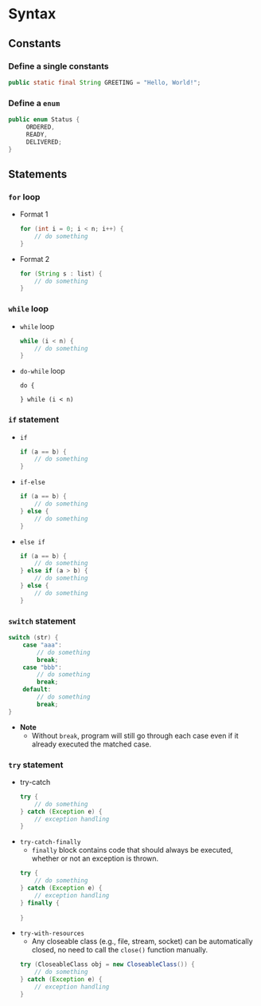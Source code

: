 # Syntax

## Constants
### Define a single constants
```java
public static final String GREETING = "Hello, World!";
```
### Define a `enum` 
```java
public enum Status {
     ORDERED,
     READY, 
     DELIVERED; 
}
```

## Statements
### `for` loop
- Format 1
  ```java
  for (int i = 0; i < n; i++) {
      // do something
  }
  ```
- Format 2
  ```java
  for (String s : list) {
      // do something
  }
  ```

### `while` loop
- `while` loop
  ```java
  while (i < n) {
      // do something
  }
  ```
- `do-while` loop
  ```
  do {

  } while (i < n)
  ```

### `if` statement
- `if`
  ```java
  if (a == b) {
      // do something
  }
  ```
- `if-else`
  ```java
  if (a == b) {
      // do something
  } else {
      // do something
  }
  ```
- `else if`
  ```java
  if (a == b) {
      // do something
  } else if (a > b) {
      // do something
  } else {
      // do something
  }
  ```

### `switch` statement
```java
switch (str) {
    case "aaa":
        // do something
        break;
    case "bbb":
        // do something
        break;
    default:
        // do something
        break;
}
```
- **Note**
   - Without `break`, program will still go through each case even if it already executed the matched case.

### `try` statement
- try-catch
  ```java
  try {
      // do something
  } catch (Exception e) {
      // exception handling
  }
  ```
- `try-catch-finally`
   - `finally` block contains code that should always be executed, whether or not an exception is thrown.
  ```java
  try {
      // do something
  } catch (Exception e) {
      // exception handling
  } finally {
      
  }
  ```
- `try-with-resources`
   - Any closeable class (e.g., file, stream, socket) can be automatically closed, no need to call the `close()` function manually.
  ```java
  try (CloseableClass obj = new CloseableClass()) {
      // do something
  } catch (Exception e) {
      // exception handling
  }
  ```
  
